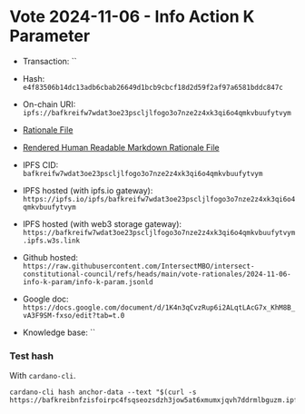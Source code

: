 
# Vote 2024-11-06 - Info Action K Parameter

- Transaction: ``

- Hash: `e4f83506b14dc13adb6cbab26649d1bcb9cbcf18d2d59f2af97a6581bddc847c`
- On-chain URI: `ipfs://bafkreifw7wdat3oe23pscljlfogo3o7nze2z4xk3qi6o4qmkvbuufytvym`

- [Rationale File](./info-k-param.jsonld)
- [Rendered Human Readable Markdown Rationale File](./info-k-param.jsonld.md)
- IPFS CID: `bafkreifw7wdat3oe23pscljlfogo3o7nze2z4xk3qi6o4qmkvbuufytvym`
- IPFS hosted (with ipfs.io gateway): `https://ipfs.io/ipfs/bafkreifw7wdat3oe23pscljlfogo3o7nze2z4xk3qi6o4qmkvbuufytvym`
- IPFS hosted (with web3 storage gateway): `https://bafkreifw7wdat3oe23pscljlfogo3o7nze2z4xk3qi6o4qmkvbuufytvym.ipfs.w3s.link`

- Github hosted: `https://raw.githubusercontent.com/IntersectMBO/intersect-constitutional-council/refs/heads/main/vote-rationales/2024-11-06-info-k-param/info-k-param.jsonld`
- Google doc: `https://docs.google.com/document/d/1K4n3qCvzRup6i2ALqtLAcG7x_KhM8B_vA3F9SM-fxso/edit?tab=t.0`
- Knowledge base: ``

### Test hash

With `cardano-cli`.

```shell
cardano-cli hash anchor-data --text "$(curl -s https://bafkreibnfzisfoirpc4fsqseozsdzh3jow5at6xmumxjqvh7ddrmlbguzm.ipfs.w3s.link)"
```